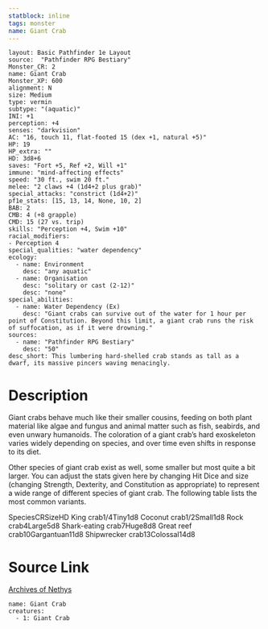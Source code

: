 ```yaml
---
statblock: inline
tags: monster
name: Giant Crab
---
```

```statblock
layout: Basic Pathfinder 1e Layout
source:  "Pathfinder RPG Bestiary"
Monster_CR: 2
name: Giant Crab
Monster_XP: 600
alignment: N
size: Medium
type: vermin
subtype: "(aquatic)"
INI: +1
perception: +4
senses: "darkvision"
AC: "16, touch 11, flat-footed 15 (dex +1, natural +5)"
HP: 19
HP_extra: ""
HD: 3d8+6
saves: "Fort +5, Ref +2, Will +1"
immune: "mind-affecting effects"
speed: "30 ft., swim 20 ft."
melee: "2 claws +4 (1d4+2 plus grab)"
special_attacks: "constrict (1d4+2)"
pf1e_stats: [15, 13, 14, None, 10, 2]
BAB: 2
CMB: 4 (+8 grapple)
CMD: 15 (27 vs. trip)
skills: "Perception +4, Swim +10"
racial_modifiers:
- Perception 4
special_qualities: "water dependency"
ecology:
  - name: Environment
    desc: "any aquatic"
  - name: Organisation
    desc: "solitary or cast (2-12)"
    desc: "none"
special_abilities:
  - name: Water Dependency (Ex)
    desc: "Giant crabs can survive out of the water for 1 hour per point of Constitution. Beyond this limit, a giant crab runs the risk of suffocation, as if it were drowning."
sources:
  - name: "Pathfinder RPG Bestiary"
    desc: "50"
desc_short: This lumbering hard-shelled crab stands as tall as a dwarf, its massive pincers waving menacingly.
```
# Description
Giant crabs behave much like their smaller cousins, feeding on both plant material like algae and fungus and animal matter such as fish, seabirds, and even unwary humanoids. The coloration of a giant crab’s hard exoskeleton varies widely depending on species, and over time even shifts in response to its diet.

Other species of giant crab exist as well, some smaller but most quite a bit larger. You can adjust the stats given here by changing Hit Dice and size (changing Strength, Dexterity, and Constitution as appropriate) to represent a wide range of different species of giant crab. The following table lists the most common variants.

SpeciesCRSizeHD King crab1/4Tiny1d8 Coconut crab1/2Small1d8 Rock crab4Large5d8 Shark-eating crab7Huge8d8 Great reef crab10Gargantuan11d8 Shipwrecker crab13Colossal14d8
# Source Link
[Archives of Nethys](https://aonprd.com/MonsterDisplay.aspx?ItemName=Giant%20Crab)
```encounter-table
name: Giant Crab
creatures:
  - 1: Giant Crab
```
